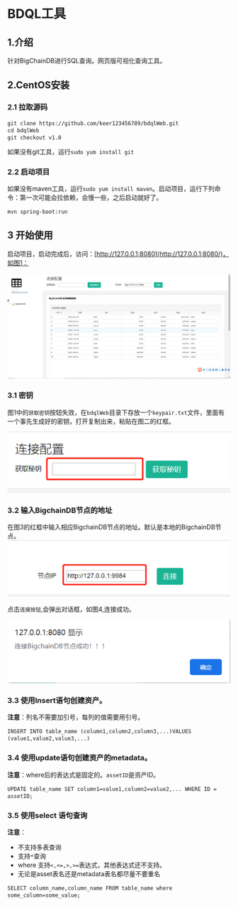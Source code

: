 # BDQL工具
## 1.介绍
针对BigChainDB进行SQL查询。网页版可视化查询工具。

## 2.CentOS安装
### 2.1 拉取源码
```
git clone https://github.com/keer123456789/bdqlWeb.git
cd bdqlWeb
git checkout v1.0
```
如果没有git工具，运行`sudo yum install git`

### 2.2 启动项目

如果没有maven工具，运行`sudo yum install maven`。启动项目，运行下列命令：第一次可能会拉依赖，会慢一些，之后启动就好了。

```
mvn spring-boot:run
```

## 3 开始使用
启动项目，启动完成后，访问：[http://127.0.0.1:8080](http://127.0.0.1:8080/)，如图1：

![img1](img/1.png "图1")

### 3.1 密钥
图1中的`获取密钥`按钮失效，在`bdqlWeb`目录下存放一个`keypair.txt`文件，里面有一个事先生成好的密钥，打开复制出来，粘贴在图二的红框。

![img2](img/2.png "图2")

### 3.2 输入BigchainDB节点的地址

在图3的红框中输入相应BigchainDB节点的地址。默认是本地的BigchainDB节点。
![img3](img/3.png "图3")

点击`连接按钮`,会弹出对话框，如图4,连接成功。

![img4](img/4.png "图4")


### 3.3 使用Insert语句创建资产。
**注意**：列名不需要加引号，每列的值需要用引号。
```
INSERT INTO table_name (column1,column2,column3,...)VALUES (value1,value2,value3,...)
```

### 3.4 使用update语句创建资产的metadata。
**注意**：where后的表达式是固定的。`assetID`是资产ID。
```
UPDATE table_name SET column1=value1,column2=value2,... WHERE ID = assetID;
```
### 3.5 使用select 语句查询
**注意**：
- 不支持多表查询
- 支持`*`查询
- where 支持`<,<=,>,>=`表达式，其他表达式还不支持。
- 无论是asset表名还是metadata表名都尽量不要重名


```
SELECT column_name,column_name FROM table_name where some_column=some_value;
```